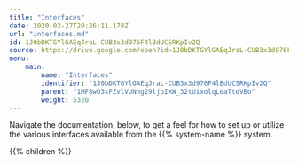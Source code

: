 ```yaml
---
title: "Interfaces"
date: 2020-02-27T20:26:11.178Z
url: "interfaces.md"
id: 1J0bDKTGYlGAEqJraL-CUB3x3d976F4lBdUCSRKpIv2Q
source: https://drive.google.com/open?id=1J0bDKTGYlGAEqJraL-CUB3x3d976F4lBdUCSRKpIv2Q
menu:
    main:
        name: "Interfaces"
        identifier: "1J0bDKTGYlGAEqJraL-CUB3x3d976F4lBdUCSRKpIv2Q"
        parent: "1MF8wO3sFZvlVUNng29ljpIXW_32tUixolqLeaTteVBo"
        weight: 5320
---
```









Navigate the documentation, below, to get a feel for how to set up or utilize the various interfaces available from the {{% system-name %}} system.







{{% children %}}

